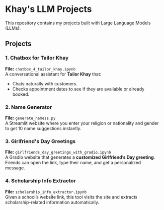 
# Khay's LLM Projects

This repository contains my projects built with Large Language Models (LLMs).

## Projects

### 1. Chatbox for Tailor Khay
**File:** `chatbox_4_tailor_khay.ipynb`  
A conversational assistant for **Tailor Khay** that:
- Chats naturally with customers.
- Checks appointment dates to see if they are available or already booked.

### 2. Name Generator
**File:** `generate_namess.py`  
A Streamlit website where you enter your religion or nationality and gender to get 10 name suggestions instantly.

### 3. Girlfriend's Day Greetings
**File:** `girlfriends_day_greetings_with_gradio.ipynb`  
A Gradio website that generates a **customized Girlfriend’s Day greeting**. Friends can open the link, type their name, and get a personalized message.

### 4. Scholarship Info Extractor
**File:** `scholarship_info_extractor.ipynb`  
Given a school’s website link, this tool visits the site and extracts scholarship-related information automatically.




